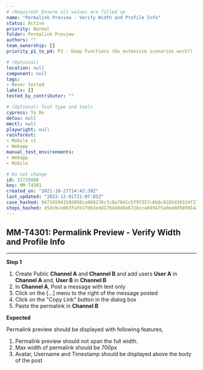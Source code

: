 ```yaml
---
# (Required) Ensure all values are filled up
name: "Permalink Preview - Verify Width and Profile Info"
status: Active
priority: Normal
folder: Permalink Preview
authors: ""
team_ownership: []
priority_p1_to_p4: P3 - Deep Functions (Do extensive scenarios work?)

# (Optional)
location: null
component: null
tags:
- Never tested
labels: []
tested_by_contributor: ""

# (Optional) Test type and tools
cypress: To Do
detox: null
mmctl: null
playwright: null
rainforest: 
- Mobile v1
- Webapp
manual_test_environments:
- Webapp
- Mobile

# Do not change
id: 15735008
key: MM-T4301
created_on: "2021-10-27T14:42:39Z"
last_updated: "2022-12-01T21:07:05Z"
case_hashed: 94716594158d050ca969276c7c8a7841c5f97357c6b0c8285d38324f276e429e908a11c7305d2203770daa57f93d50fc
steps_hashed: e5dcbce063fafe17db3edd17bd49d8e672bcca049475a0ee0d509914224ad3684c2b7e225783bec819f53d6262cc965c
---
```


<!-- (Auto-generated) Based on frontmatter's "key" and "name" -->

## MM-T4301: Permalink Preview - Verify Width and Profile Info

---

**Step 1**

1. Create Public **Channel A** and **Channel B** and add users **User A** in **Channel A** and, **User B** in **Channel B**
2. In **Channel A**, Post a message with text only
3. Click on the \[...] menu to the right of the message posted
4. Click on the "Copy Link" button in the dialog box
5. Paste the permalink in **Channel B**

**Expected**

Permalink preview should be displayed with following features,

1. Permalink preview should not span the full width.
2. Max width of permalink should be 700px
3. Avatar, Username and Timestamp should be displayed above the body of the post
